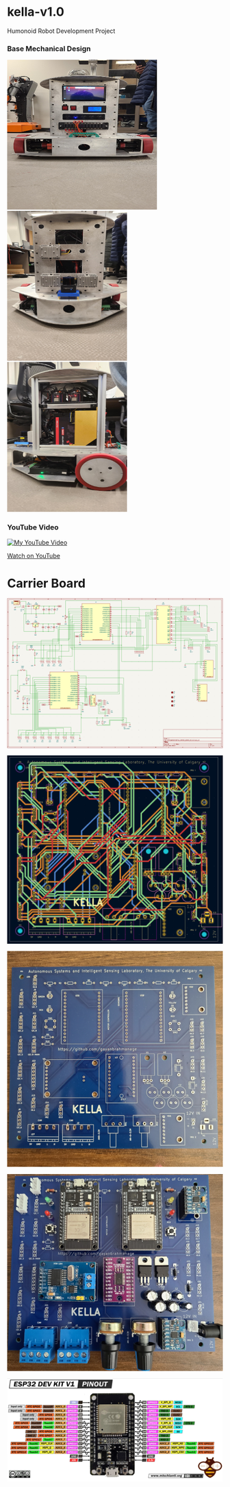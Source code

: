 # kella-v1.0
 Humonoid Robot Development Project

 ### Base Mechanical Design
 
 <img src="photos/image.png" alt="Example Image" width="350" height="350">
 <img src="photos/image2.png" alt="Example Image" width="280" height="350">
 <img src="photos/image4.png" alt="Example Image" width="280" height="350">
   
 ### YouTube Video

[![My YouTube Video](http://img.youtube.com/vi/laG0K3bYE8s/0.jpg)](https://www.youtube.com/watch?v=laG0K3bYE8s)

[Watch on YouTube](https://www.youtube.com/watch?v=laG0K3bYE8s)

# Carrier Board 

![Circuit](KELLAPCB/ESP32KiCAD/Circuit.PNG)

![PCB](KELLAPCB/ESP32KiCAD/PCB.PNG)

![PCB](KELLAPCB/ESP32KiCAD/PCB_Printed.jpg) 

![PCB](KELLAPCB/ESP32KiCAD/Soldered.jpg) 

![MSP32](KELLAPCB/ESP32KiCAD/esp32.PNG)


